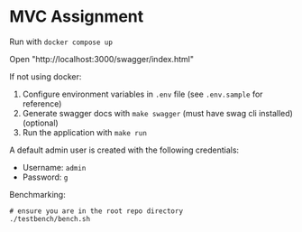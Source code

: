 # MVC Assignment

Run with `docker compose up`

Open "http://localhost:3000/swagger/index.html"

If not using docker:
1. Configure environment variables in `.env` file (see `.env.sample` for reference)
2. Generate swagger docs with `make swagger` (must have swag cli installed) (optional)
3. Run the application with `make run`

A default admin user is created with the following credentials:
- Username: `admin`
- Password: `g`

Benchmarking:
```
# ensure you are in the root repo directory
./testbench/bench.sh
```
